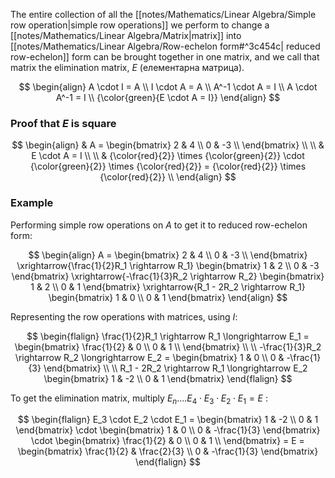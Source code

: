 The entire collection of all the [[notes/Mathematics/Linear Algebra/Simple row operation|simple row operations]] we perform to change a [[notes/Mathematics/Linear Algebra/Matrix|matrix]] into [[notes/Mathematics/Linear Algebra/Row-echelon form#^3c454c| reduced row-echelon]] form can be brought together in one matrix, and we call that matrix the elimination matrix, $E$ (елементарна матрица).

$$
\begin{align}
A \cdot I = A \\
I \cdot A = A \\
A^-1 \cdot A = I \\
A \cdot A^-1 = I \\
{\color{green}{E \cdot A = I}} 
\end{align}
$$

### Proof that $E$ is square

$$
\begin{align}
& A = \begin{bmatrix}
2 & 4 \\
0 & -3 \\
\end{bmatrix}
\\ \\
& E \cdot A =  I \\ \\
& {\color{red}{2}} \times {\color{green}{2}} \cdot {\color{green}{2}} \times {\color{red}{2}} = {\color{red}{2}} \times {\color{red}{2}} \\
\end{align}
$$

### Example

Performing simple row operations on $A$ to get it to reduced row-echelon form:

$$
\begin{align}
A = \begin{bmatrix} 2 & 4 \\ 0 & -3 \\ \end{bmatrix} 
\xrightarrow{\frac{1}{2}R_1 \rightarrow R_1}
\begin{bmatrix} 1 & 2 \\ 0 & -3 \end{bmatrix}
\xrightarrow{-\frac{1}{3}R_2 \rightarrow R_2}
\begin{bmatrix} 1 & 2 \\ 0 & 1 \end{bmatrix} 
\xrightarrow{R_1 - 2R_2 \rightarrow R_1}
\begin{bmatrix} 1 & 0 \\ 0 & 1  \end{bmatrix}
\end{align}
$$


Representing the row operations with matrices, using $I$:

$$
\begin{flalign}
\frac{1}{2}R_1 \rightarrow R_1 
\longrightarrow 
E_1 = \begin{bmatrix} \frac{1}{2} & 0 \\ 0 & 1 \\ \end{bmatrix} \\
\\
-\frac{1}{3}R_2 \rightarrow R_2 
\longrightarrow
E_2 = \begin{bmatrix} 1 & 0 \\ 0 & -\frac{1}{3} \end{bmatrix} \\
\\
R_1 - 2R_2 \rightarrow R_1
\longrightarrow
E_2 \begin{bmatrix} 1 & -2 \\ 0 & 1  \end{bmatrix}
\end{flalign}
$$

To get the elimination matrix, multiply $E_n .... E_4 \cdot E_3 \cdot E_2 \cdot E_1 = E$ :

$$
\begin{flalign}
E_3 \cdot E_2 \cdot E_1 = \begin{bmatrix} 1 & -2 \\ 0 & 1  \end{bmatrix} \cdot \begin{bmatrix} 1 & 0 \\ 0 & -\frac{1}{3} \end{bmatrix} \cdot \begin{bmatrix} \frac{1}{2} & 0 \\ 0 & 1 \\ \end{bmatrix} = E = \begin{bmatrix} \frac{1}{2} & \frac{2}{3} \\ 0 & -\frac{1}{3} \end{bmatrix}
\end{flalign}
$$